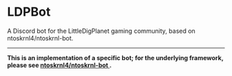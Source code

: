 # LDPBot
A Discord bot for the LittleDigPlanet gaming community, based on ntoskrnl4/ntoskrnl-bot.

---
**This is an implementation of a specific bot; for the underlying framework, please see [ntoskrnl4/ntoskrnl-bot
](https://www.github.com/ntoskrnl4/ntoskrnl-bot).**
